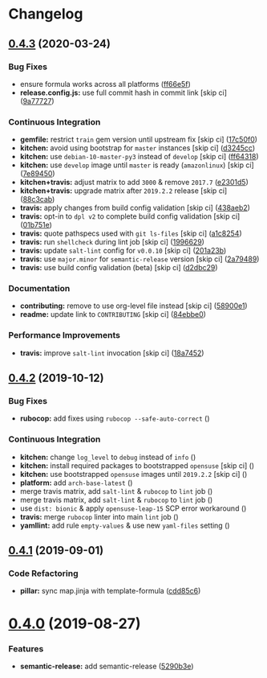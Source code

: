# Changelog

## [0.4.3](https://github.com/saltstack-formulas/timezone-formula/compare/v0.4.2...v0.4.3) (2020-03-24)


### Bug Fixes

* ensure formula works across all platforms ([ff66e5f](https://github.com/saltstack-formulas/timezone-formula/commit/ff66e5fd10c06da5dbe2ae2320fd8f2eddc459f7))
* **release.config.js:** use full commit hash in commit link [skip ci] ([9a77727](https://github.com/saltstack-formulas/timezone-formula/commit/9a77727e0cb36bd69c35e81c2c9dad699b6d8ac8))


### Continuous Integration

* **gemfile:** restrict `train` gem version until upstream fix [skip ci] ([17c50f0](https://github.com/saltstack-formulas/timezone-formula/commit/17c50f0dc6f73e9aeee959ae0f2bfb9e98900339))
* **kitchen:** avoid using bootstrap for `master` instances [skip ci] ([d3245cc](https://github.com/saltstack-formulas/timezone-formula/commit/d3245cc10438b5b63bbbbaa123bb23342ec37f48))
* **kitchen:** use `debian-10-master-py3` instead of `develop` [skip ci] ([ff64318](https://github.com/saltstack-formulas/timezone-formula/commit/ff643188e1c2e9691311fe7a35fa631db1159b5d))
* **kitchen:** use `develop` image until `master` is ready (`amazonlinux`) [skip ci] ([7e89450](https://github.com/saltstack-formulas/timezone-formula/commit/7e8945033e59ac01ee76bed5c319cdccb52fcf84))
* **kitchen+travis:** adjust matrix to add `3000` & remove `2017.7` ([e2301d5](https://github.com/saltstack-formulas/timezone-formula/commit/e2301d5c2fa47bd078b2d9f67630964bd21df1d4))
* **kitchen+travis:** upgrade matrix after `2019.2.2` release [skip ci] ([88c3cab](https://github.com/saltstack-formulas/timezone-formula/commit/88c3cabd7d0c4fa85306f2aaafa01959845087c6))
* **travis:** apply changes from build config validation [skip ci] ([438aeb2](https://github.com/saltstack-formulas/timezone-formula/commit/438aeb2ddc633d6104ab3d8c01b6513612903ad3))
* **travis:** opt-in to `dpl v2` to complete build config validation [skip ci] ([01b751e](https://github.com/saltstack-formulas/timezone-formula/commit/01b751e122b3a3716b09606d87c4b67b801eaf48))
* **travis:** quote pathspecs used with `git ls-files` [skip ci] ([a1c8254](https://github.com/saltstack-formulas/timezone-formula/commit/a1c82549d4d2f95d4c11902aaf1091dfcc022a83))
* **travis:** run `shellcheck` during lint job [skip ci] ([1996629](https://github.com/saltstack-formulas/timezone-formula/commit/1996629c72d095a092ba56993374a08e428218ca))
* **travis:** update `salt-lint` config for `v0.0.10` [skip ci] ([201a23b](https://github.com/saltstack-formulas/timezone-formula/commit/201a23b23c96331d48d5533e28378e1d48ebda2b))
* **travis:** use `major.minor` for `semantic-release` version [skip ci] ([2a79489](https://github.com/saltstack-formulas/timezone-formula/commit/2a79489fa7b3bd001379ebfae7adfa887f6e1072))
* **travis:** use build config validation (beta) [skip ci] ([d2dbc29](https://github.com/saltstack-formulas/timezone-formula/commit/d2dbc29153b4cc3dd15c7d731c9448e3a7011c9e))


### Documentation

* **contributing:** remove to use org-level file instead [skip ci] ([58900e1](https://github.com/saltstack-formulas/timezone-formula/commit/58900e1705f39fc8adc3753cb3c64fab21d42d19))
* **readme:** update link to `CONTRIBUTING` [skip ci] ([84ebbe0](https://github.com/saltstack-formulas/timezone-formula/commit/84ebbe0d0fb7f1eb1de3d8148fb43fcdb237c26b))


### Performance Improvements

* **travis:** improve `salt-lint` invocation [skip ci] ([18a7452](https://github.com/saltstack-formulas/timezone-formula/commit/18a74520ef49a75a31df2eda7bef81c06563aa77))

## [0.4.2](https://github.com/saltstack-formulas/timezone-formula/compare/v0.4.1...v0.4.2) (2019-10-12)


### Bug Fixes

* **rubocop:** add fixes using `rubocop --safe-auto-correct` ([](https://github.com/saltstack-formulas/timezone-formula/commit/255aaa3))


### Continuous Integration

* **kitchen:** change `log_level` to `debug` instead of `info` ([](https://github.com/saltstack-formulas/timezone-formula/commit/4ede638))
* **kitchen:** install required packages to bootstrapped `opensuse` [skip ci] ([](https://github.com/saltstack-formulas/timezone-formula/commit/7d2cb11))
* **kitchen:** use bootstrapped `opensuse` images until `2019.2.2` [skip ci] ([](https://github.com/saltstack-formulas/timezone-formula/commit/6e39f73))
* **platform:** add `arch-base-latest` ([](https://github.com/saltstack-formulas/timezone-formula/commit/3a8d8c8))
* merge travis matrix, add `salt-lint` & `rubocop` to `lint` job ([](https://github.com/saltstack-formulas/timezone-formula/commit/b0c3930))
* merge travis matrix, add `salt-lint` & `rubocop` to `lint` job ([](https://github.com/saltstack-formulas/timezone-formula/commit/549efb8))
* use `dist: bionic` & apply `opensuse-leap-15` SCP error workaround ([](https://github.com/saltstack-formulas/timezone-formula/commit/51dc0d9))
* **travis:** merge `rubocop` linter into main `lint` job ([](https://github.com/saltstack-formulas/timezone-formula/commit/c4710ae))
* **yamllint:** add rule `empty-values` & use new `yaml-files` setting ([](https://github.com/saltstack-formulas/timezone-formula/commit/07aea82))

## [0.4.1](https://github.com/saltstack-formulas/timezone-formula/compare/v0.4.0...v0.4.1) (2019-09-01)


### Code Refactoring

* **pillar:** sync map.jinja with template-formula ([cdd85c6](https://github.com/saltstack-formulas/timezone-formula/commit/cdd85c6))

# [0.4.0](https://github.com/saltstack-formulas/timezone-formula/compare/v0.3.3...v0.4.0) (2019-08-27)


### Features

* **semantic-release:** add semantic-release ([5290b3e](https://github.com/saltstack-formulas/timezone-formula/commit/5290b3e))
